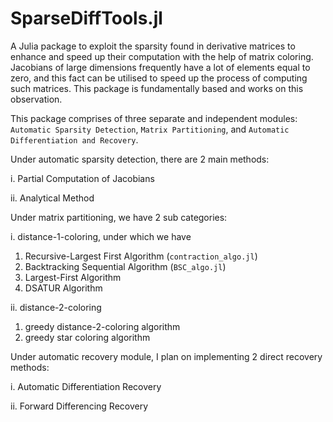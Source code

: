 # SparseDiffTools.jl

A Julia package to exploit the sparsity found in derivative matrices to enhance and speed up their computation with the help of matrix coloring. Jacobians of large dimensions frequently have a lot of elements equal to zero, and this fact can be utilised to speed up the process of computing such matrices. This package is fundamentally based and works on this observation.

This package comprises of three separate and independent modules: `Automatic Sparsity Detection`, `Matrix Partitioning`, and `Automatic Differentiation and Recovery`.

Under automatic sparsity detection, there are 2 main methods: 

i. Partial Computation of Jacobians

ii. Analytical Method


Under matrix partitioning, we have 2 sub categories:

i. distance-1-coloring, under which we have
  1. Recursive-Largest First Algorithm (`contraction_algo.jl`)
  2. Backtracking Sequential Algorithm (`BSC_algo.jl`)
  3. Largest-First Algorithm
  4. DSATUR Algorithm
  
ii. distance-2-coloring
  1. greedy distance-2-coloring algorithm
  2. greedy star coloring algorithm
  
 Under automatic recovery module, I plan on implementing 2 direct recovery methods:
 
 i. Automatic Differentiation Recovery
 
 ii. Forward Differencing Recovery
